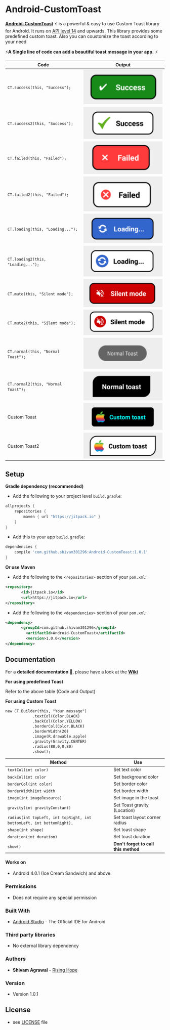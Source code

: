 # Android-CustomToast

[**Android-CustomToast**](https://github.com/shivam301296/Android-CustomToast) :zap: is a powerful & easy to use Custom Toast library for Android. It runs on [API level 14](http://developer.android.com/guide/topics/manifest/uses-sdk-element.html#ApiLevels) and upwards. 
This library provides some predefined custom toast. Also you can coustomize the toast according to your need 

:zap:**A Single line of code can add a beautiful toast message in your app.** :zap:


| Code | Output |
| ------------- | ------------- |
| `CT.success(this, "Success");` | <img src="images/success.png" width="100%"></img>  |
| `CT.success2(this, "Success");` | <img src="images/success2.png" width="100%"></img>  |
| `CT.failed(this, "Failed");` | <img src="images/failed.png" width="100%"></img>  |
| `CT.failed2(this, "Failed");` | <img src="images/failed2.png" width="100%"></img>  |
| `CT.loading(this, "Loading...");` | <img src="images/loading.png" width="100%"></img>  |
| `CT.loading2(this, "Loading...");` | <img src="images/loading2.png" width="100%"></img>  |
| `CT.mute(this, "Silent mode");` | <img src="images/mute.png" width="100%"></img>  |
| `CT.mute2(this, "Silent mode");` | <img src="images/mute2.png" width="100%"></img>  |
| `CT.normal(this, "Normal Toast");`| <img src="images/normal.png" width="100%"></img>  |
| `CT.normal2(this, "Normal Toast");`| <img src="images/normal2.png" width="100%"></img>  |
| Custom Toast| <img src="images/custom.png" width="100%"></img>  
| Custom Toast2 | <img src="images/custom2.png" width="100%"></img>  |

Setup
-----

**Gradle dependency (recommended)** 

  -  Add the following to your project level `build.gradle`:
 
```gradle
allprojects {
	repositories {
		maven { url "https://jitpack.io" }
	}
}
```
  -  Add this to your app `build.gradle`:
 
```gradle
dependencies {
	compile 'com.github.shivam301296:Android-CustomToast:1.0.1'
}
```

**Or use Maven**
- Add the following to the `<repositories>` section of your `pom.xml`:

 ```xml
<repository>
        <id>jitpack.io</id>
        <url>https://jitpack.io</url>
</repository>
```
- Add the following to the `<dependencies>` section of your `pom.xml`:

 ```xml
<dependency>
        <groupId>com.github.shivam301296</groupId>
	      <artifactId>Android-CustomToast</artifactId>
	      <version>1.0.0</version>
</dependency>
```

## Documentation

For a **detailed documentation** :notebook_with_decorative_cover:, please have a look at the [**Wiki**](https://github.com/shivam301296/Android-CustomToast/wiki) 


**For using predefined Toast**

Refer to the above table (Code and Output)


**For using Custom Toast**

    new CT.Builder(this, "Your message")
                .textCol(Color.BLACK)
                .backCol(Color.YELLOW)
                .borderCol(Color.BLACK)
                .borderWidth(20)
                .image(R.drawable.apple)
                .gravity(Gravity.CENTER)
                .radius(80,0,0,80)
                .show();

| Method  | Use |
| ------------- | ------------- |
| `textCol(int color)` | Set text color|
| `backCol(int color` | Set background color |
| `borderCol(int color)` | Set border color |
| `borderWidth(int width` | Set border width |
| `image(int imageResource)` | Set image in the toast |
| `gravity(int gravityConstant)` | Set Toast gravity (Location) |
| `radius(int topLeft, int topRight, int bottomLeft, int bottomRight),` | Set toast layout corner radius |
| `shape(int shape)` | Set toast shape |
| `duration(int duration)` | Set toast duration |
| `show()` | **Don't forget to call this method** |

#### Works on
* Android 4.0.1 (Ice Cream Sandwich) and above.

### Permissions
* Does not require any special permission

### Built With

* [Android Studio](https://developer.android.com/studio/index.html) - The Official IDE for Android

### Third party libraries
* No external library dependency

### Authors

* **Shivam Agrawal** - [Rising Hope](http://risinghopeapps.weebly.com/)

### Version 
* Version 1.0.1

## License 
* see [LICENSE](/LICENSE) file
